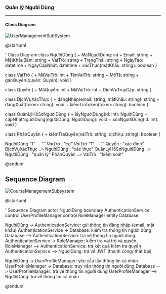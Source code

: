 ### Quản lý Người Dùng

---

#### **Class Diagram**
![UserManagementSubSystem](https://www.planttext.com/plantuml/png/V5JFQzH05BxFN_6OYrbf2rvpa69N4BIBnQ7qEYOX6PfCscHIkeW7sMDFnRDWNFPGeQ3MYncAXrdwVynVuByWcz-JZUQov7tVuttlUz_cZ_ozdmgQY2mA4Ne41o5DKvWowYSqGaxvDlCVlcdvYKtLB-x3EmJbSwYM1c03uwB6daUKXJQa8c7SR_Ywk1Kl0rtSPC_MYsY07bD64lLZK2M9BdBkaq3bR03DVFLvJdIHnpQuL7Y2HLuVEj35xTais0pT8bogt261bjyTA-fKDGCcDhoDuz2Z7Br7jGMrlFxohU9kRQA-yl553jLFeelbeEghd1zbSoq_SEky-hMXBanik8YPsqcewtq9TQalOLpOLCih9pZMSaMIhBAcbT8Ew4WdhJ_jjFNrUi7zqiypo-kVTmV6FJGshTfFCbsiX2NYKu_tcEMU5U-KQRc8I4B9XhF5tBhBKQQB9N-bxbze-V7DGpuUrL0Ngxa1MSmj_PdOPhhh1gSBZzd6pSGReBd9fRgZ_nff7lPreBuqCMWbjqOq-RWmSxK3RdkkSODcXXNu2ORTNS2FSPjb6x2ZxZ1gtdkKHeqDUFDVWVMrbbSym6Wq8tjxJmVVYAPFb0IC_d-cqVxpiWL2TO-HuT26tLkXCWhIMEK28xJlSJUBmhy0003__mC0)

@startuml

' Class Diagram
class NgườiDùng {
    + MãNgườiDùng: int
    + Email: string
    + MậtKhẩuBăm: string
    + VaiTrò: string
    + TrạngThái: string
    + NgàyTạo: datetime
    + NgàyCậpNhật: datetime
    + xácThực(mậtKhẩu: string): boolean
}

class VaiTrò {
    + MãVaiTrò: int
    + TênVaiTrò: string
    + MôTả: string
    + gánQuyền(quyền: Quyền): void
}

class Quyền {
    + MãQuyền: int
    + MãVaiTrò: int
    + DịchVụTruyCập: string
}

class DịchVụXácThực {
    + đăngNhập(email: string, mậtKhẩu: string): string
    + đăngXuất(token: string): void
    + kiểmTraToken(token: string): boolean
}

class QuảnLýHồSơNgườiDùng {
    + lấyNgườiDùng(id: int): NgườiDùng
    + cậpNhậtNgườiDùng(ngườiDùng: NgườiDùng): void
    + xóaNgườiDùng(id: int): void
}

class PhânQuyền {
    + kiểmTraQuyền(vaiTrò: string, dịchVụ: string): boolean
}

NgườiDùng "1" -- "*" VaiTrò : "có"
VaiTrò "1" -- "*" Quyền : "xác định"
DịchVụXácThực ..> NgườiDùng : "xác thực"
QuảnLýHồSơNgườiDùng ..> NgườiDùng : "quản lý"
PhânQuyền ..> VaiTrò : "kiểm soát"

@enduml


## Sequence Diagram
![CourseManagementSubsystem](https://www.planttext.com/plantuml/png/Z9FDIWCn58NtUOgpKy7YlWkfq9MWY3-uJgTn9dJcZarl1cOfVG8VG6YL8We54JTc5bsC-1vv0bz1AbOxE5Lt8Ravvxlt96_5h3LWQTWciH1hE59zgoXGQ6iP6fa86N1gi1--FlZYIhVBPmf59xNKbIR7ZkL84Uj0iaxfI9bC1qe4AR59OvmCb3amwPcErPua6IhpTNIOVk_D1JX7MxBio84IecA6ndQzJHEXBwOQ79LF588ruUNoPKWXAF9kUevrbKWTRoBnRiheHTxTsGrHgpKtMVWtqTE-62PW8vV5wPCAtOyPBChHM0t8nhiRPBwu-4Le9T3IZ2fCcTHWKpuYAqVeszmN5oIMYlycwdatO_Jjn_fRUA6rWgYnNNq6bVvsJu-npb4veWZ1lDKjSEJTXD7nRgmtQbBz-JoQoCjxYy2xMulOkqc-FBUW78EYyfh4pvlL0DdO79bt4_flW7Ki_qgl3kNNGTKs95gAklCV-0u00F__0m00)

@startuml

' Sequence Diagram
actor NgườiDùng
boundary AuthenticationService
control UserProfileManager
control RoleManager
entity Database

NgườiDùng -> AuthenticationService: gửi thông tin đăng nhập (email, mật khẩu)
AuthenticationService -> Database: kiểm tra thông tin người dùng
Database --> AuthenticationService: trả về thông tin người dùng
AuthenticationService -> RoleManager: kiểm tra vai trò và quyền
RoleManager --> AuthenticationService: trả kết quả kiểm tra quyền
AuthenticationService --> NgườiDùng: trả về JWT (thành công/ thất bại)

NgườiDùng -> UserProfileManager: yêu cầu lấy thông tin cá nhân
UserProfileManager -> Database: truy vấn thông tin người dùng
Database --> UserProfileManager: trả về thông tin người dùng
UserProfileManager --> NgườiDùng: trả về thông tin cá nhân

@enduml



